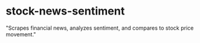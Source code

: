 # stock-news-sentiment
"Scrapes financial news, analyzes sentiment, and compares to stock price movement."
